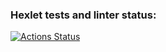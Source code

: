 ### Hexlet tests and linter status:
[![Actions Status](https://github.com/LysenkovIlya-Hexlet/python-project-49/actions/workflows/hexlet-check.yml/badge.svg)](https://github.com/LysenkovIlya-Hexlet/python-project-49/actions)